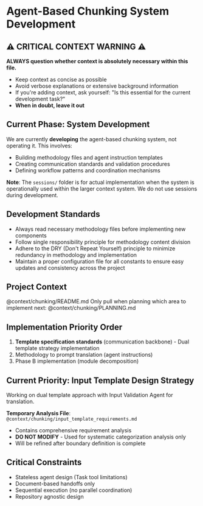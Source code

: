 # Agent-Based Chunking System Development

## ⚠️ CRITICAL CONTEXT WARNING ⚠️
**ALWAYS question whether context is absolutely necessary within this file.**
- Keep context as concise as possible
- Avoid verbose explanations or extensive background information
- If you're adding context, ask yourself: "Is this essential for the current development task?"
- **When in doubt, leave it out**

## Current Phase: System Development
We are currently **developing** the agent-based chunking system, not operating it. This involves:
- Building methodology files and agent instruction templates
- Creating communication standards and validation procedures
- Defining workflow patterns and coordination mechanisms

**Note**: The `sessions/` folder is for actual implementation when the system is operationally used within the larger context system. We do not use sessions during development.

## Development Standards
- Always read necessary methodology files before implementing new components
- Follow single responsibility principle for methodology content division
- Adhere to the DRY (Don't Repeat Yourself) principle to minimize redundancy in methodology and implementation
- Maintain a proper configuration file for all constants to ensure easy updates and consistency across the project

## Project Context
@context/chunking/README.md
Only pull when planning which area to implement next:
@context/chunking/PLANNING.md 

## Implementation Priority Order
1. **Template specification standards** (communication backbone) - Dual template strategy implementation
2. Methodology to prompt translation (agent instructions)
3. Phase B implementation (module decomposition)

## Current Priority: Input Template Design Strategy
Working on dual template approach with Input Validation Agent for translation.

**Temporary Analysis File**: `@context/chunking/input_template_requirements.md`
- Contains comprehensive requirement analysis
- **DO NOT MODIFY** - Used for systematic categorization analysis only
- Will be refined after boundary definition is complete

## Critical Constraints
- Stateless agent design (Task tool limitations)
- Document-based handoffs only
- Sequential execution (no parallel coordination)
- Repository agnostic design